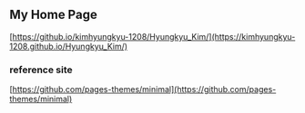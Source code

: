 ## My Home Page
[https://github.io/kimhyungkyu-1208/Hyungkyu_Kim/](https://kimhyungkyu-1208.github.io/Hyungkyu_Kim/)

### reference site
[https://github.com/pages-themes/minimal](https://github.com/pages-themes/minimal)
